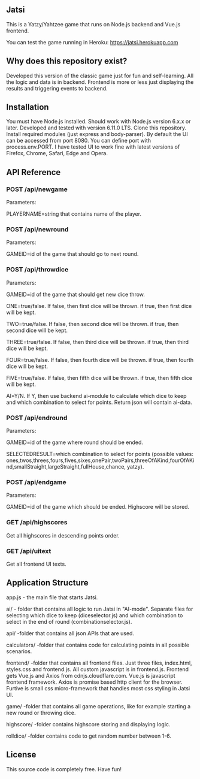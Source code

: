 ## Jatsi

This is a Yatzy/Yahtzee game that runs on Node.js backend and Vue.js frontend.

You can test the game running in Heroku:
https://jatsi.herokuapp.com

## Why does this repository exist?

Developed this version of the classic game just for fun and self-learning. All the logic and data is in backend. Frontend is more or less just displaying the results and triggering events to backend.

## Installation

You must have Node.js installed. Should work with Node.js version 6.x.x or later. Developed and tested with version 6.11.0 LTS. Clone this repository. Install required modules (just express and body-parser). By default the UI can be accessed from port 8080. You can define port with process.env.PORT. I have tested UI to work fine with latest versions of Firefox, Chrome, Safari, Edge and Opera.

## API Reference

### POST /api/newgame

Parameters:

PLAYERNAME=string that contains name of the player.

### POST /api/newround

Parameters:

GAMEID=id of the game that should go to next round.

### POST /api/throwdice

Parameters:

GAMEID=id of the game that should get new dice throw.

ONE=true/false. If false, then first dice will be thrown. if true, then first dice will be kept.

TWO=true/false. If false, then second dice will be thrown. if true, then second dice will be kept.

THREE=true/false. If false, then third dice will be thrown. if true, then third dice will be kept.

FOUR=true/false. If false, then fourth dice will be thrown. if true, then fourth dice will be kept.

FIVE=true/false. If false, then fifth dice will be thrown. if true, then fifth dice will be kept.

AI=Y/N. If Y, then use backend ai-module to calculate which dice to keep and which combination to select for points. Return json will contain ai-data.

### POST /api/endround

Parameters:

GAMEID=id of the game where round should be ended.

SELECTEDRESULT=which combination to select for points (possible values: ones,twos,threes,fours,fives,sixes,onePair,twoPairs,threeOfAKind,fourOfAKind,smallStraight,largeStraight,fullHouse,chance, yatzy).

### POST /api/endgame

Parameters:

GAMEID=id of the game which should be ended. Highscore will be stored.

### GET /api/highscores

Get all highscores in descending points order.

### GET /api/uitext

Get all frontend UI texts.

## Application Structure

app.js - the main file that starts Jatsi.

ai/ - folder that contains all logic to run Jatsi in "AI-mode". Separate files for selecting which dice to keep (diceselector.js) and which combination to select in the end of round (combinationselector.js).

api/ -folder that contains all json APIs that are used.

calculators/ -folder that contains code for calculating points in all possible scenarios.

frontend/ -folder that contains all frontend files. Just three files, index.html, styles.css and frontend.js. All custom javascript is in frontend.js. Frontend gets Vue.js and Axios from cdnjs.cloudflare.com. Vue.js is javascript frontend framework. Axios is promise based http client for the browser. Furtive is small css micro-framework that handles most css styling in Jatsi UI.

game/ -folder that contains all game operations, like for example starting a new round or throwing dice.

highscore/ -folder contains highscore storing and displaying logic.

rolldice/ -folder contains code to get random number between 1-6.

## License

This source code is completely free. Have fun!